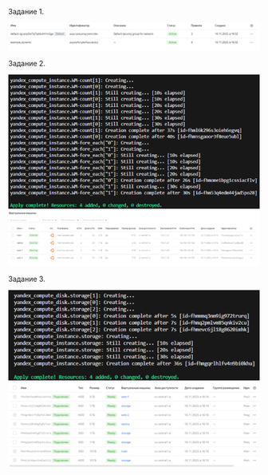 Задание 1.

![Alt text](png/1.png)

Задание 2.

![Alt text](png/2.png)
![Alt text](png/3.png)

Задание 3.

![Alt text](png/4.png)
![Alt text](png/5.png)